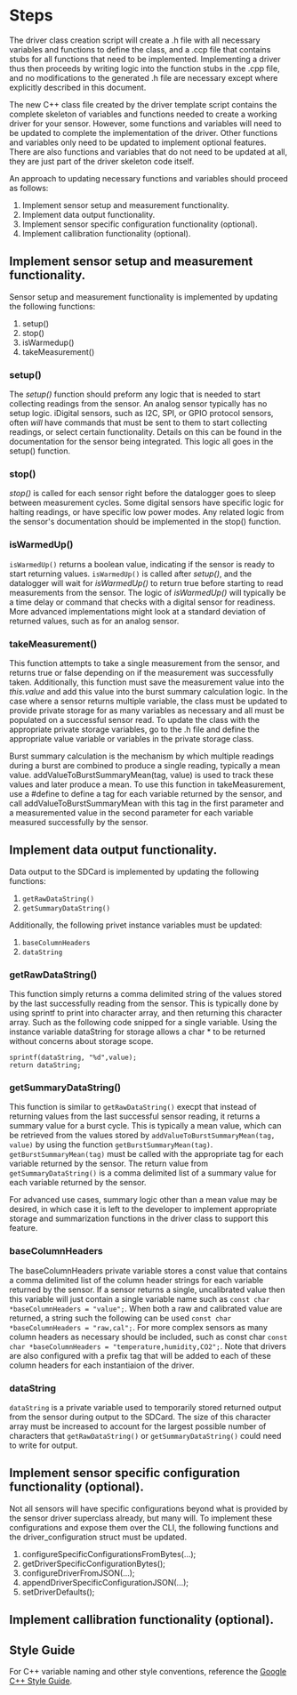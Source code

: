 # Steps
The driver class creation script will create a .h file with all necessary variables and functions to define the class, and a .ccp file that contains stubs for all functions that need to be implemented.  Implementing a driver thus then proceeds by writing logic into the function stubs in the .cpp file, and no modifications to the generated .h file are necessary except where explicitly described in this document.

The new C++ class file created by the driver template script contains the complete skeleton of variables and functions needed to create a working driver for your sensor.  However, some functions and variables will need to be updated to complete the implementation of the driver.  Other functions and variables only need to be updated to implement optional features.  There are also functions and variables that do not need to be updated at all, they are just part of the driver skeleton code itself.

An approach to updating necessary functions and variables should proceed as follows:
1. Implement sensor setup and measurement functionality.
2. Implement data output functionality.
3. Implement sensor specific configuration functionality (optional).
4. Implement callibration functionality (optional).

## Implement sensor setup and measurement functionality.

Sensor setup and measurement functionality is implemented by updating the following functions:
1. setup()
2. stop()
3. isWarmedup()
4. takeMeasurement()

### setup()

The *setup()* function should preform any logic that is needed to start collecting readings from the sensor.  An analog sensor typically has no setup logic.  iDigital sensors, such as I2C, SPI, or GPIO protocol sensors, often _will_ have commands that must be sent to them to start collecting readings, or select certain functionality.  Details on this can be found in the documentation for the sensor being integrated.  This logic all goes in the setup() function.

### stop()

*stop()* is called for each sensor right before the datalogger goes to sleep between measurement cycles.  Some digital sensors have specific logic for halting readings, or have specific low power modes.  Any related logic from the sensor's documentation should be implemented in the stop() function.

### isWarmedUp()

`isWarmedUp()` returns a boolean value, indicating if the sensor is ready to start returning values.  `isWarmedUp()` is called after *setup()*, and the datalogger will wait for *isWarmedUp()* to return true before starting to read measurements from the sensor.  The logic of *isWarmedUp()* will typically be a time delay or  command that checks with a digital sensor for readiness.  More advanced implementations might look at a standard deviation of returned values, such as for an analog sensor.

### takeMeasurement()

This function attempts to take a single measurement from the sensor, and returns true or false depending on if the measurement was successfully taken.  Additionally, this function must save the measurement value into the *this.value* and add this value into the burst summary calculation logic.  In the case where a sensor returns multiple variable, the class must be updated to provide private storage for as many variables as necessary and all must be populated on a successful sensor read. To update the class with the appropriate private storage variables, go to the .h file and define the appropriate value variable or variables in the private storage class.

Burst summary calculation is the mechanism by which multiple readings during a burst are combined to produce a single reading, typically a mean value.  addValueToBurstSummaryMean(tag, value) is used to track these values and later produce a mean.  To use this function in takeMeasurement, use a #define to define a tag for each variable returned by the sensor, and call addValueToBurstSummaryMean with this tag in the first parameter and a measuremented value in the second parameter for each variable measured successfully by the sensor.


## Implement data output functionality.
Data output to the SDCard is implemented by updating the following functions:
1. `getRawDataString()`
2. `getSummaryDataString()`

Additionally, the following privet instance variables must be updated:
1. `baseColumnHeaders`
2. `dataString`

### getRawDataString()

This function simply returns a comma delimited string of the values stored by the last successfully reading from the sensor.  This is typically done by using sprintf to print into character array, and then returning this character array.  Such as the following code snipped for a single variable.  Using the instance variable dataString for storage allows a char * to be returned without concerns about storage scope.  

```
sprintf(dataString, "%d",value);
return dataString;
```

### getSummaryDataString()

This function is similar to `getRawDataString()` execpt that instead of returning values from the last successful sensor reading, it returns a summary value for a burst cycle.  This is typically a mean value, which can be retrieved from the values stored by `addValueToBurstSummaryMean(tag, value)` by using the function `getBurstSummaryMean(tag)`.  `getBurstSummaryMean(tag)` must be called with the appropriate tag for each variable returned by the sensor.  The return value from `getSummaryDataString()` is a comma delimited list of a summary value for each variable returned by the sensor.

For advanced use cases, summary logic other than a mean value may be desired, in which case it is left to the developer to implement appropriate storage and summarization functions in the driver class to support this feature.

### baseColumnHeaders

The baseColumnHeaders private variable stores a const value that contains a comma delimited list of the column header strings for each variable returned by the sensor.  If a sensor returns a single, uncalibrated value then this variable will just contain a single variable name such as `const char *baseColumnHeaders = "value";`.  When both a raw and calibrated value are returned, a string such the following can be used `const char *baseColumnHeaders = "raw,cal";`.  For more complex sensors as many column headers as necessary should be included, such as const char `const char *baseColumnHeaders = "temperature,humidity,CO2";`.  Note that drivers are also configured with a prefix tag that will be added to each of these column headers for each instantiaion of the driver.

### dataString

`dataString` is a private variable used to temporarily stored returned output from the sensor during output to the SDCard.  The size of this character array must be increased to account for the largest possible number of characters that `getRawDataString()` or `getSummaryDataString()` could need to write for output.

## Implement sensor specific configuration functionality (optional).

Not all sensors will have specific configurations beyond what is provided by the sensor driver superclass already, but many will.  To implement these configurations and expose them over the CLI, the following functions and the driver_configuration struct must be updated.

1. configureSpecificConfigurationsFromBytes(...);
2. getDriverSpecificConfigurationBytes();
3. configureDriverFromJSON(...);
4. appendDriverSpecificConfigurationJSON(...);
5. setDriverDefaults();


## Implement callibration functionality (optional).

## Style Guide
For C++ variable naming and other style conventions, reference the [Google C++ Style Guide](https://google.github.io/styleguide/cppguide.html).
